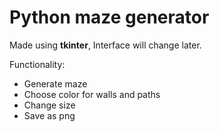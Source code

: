 <h1>Python maze generator</h1>
<p>Made using <strong>tkinter</strong>, Interface will change later.</p>

<p>Functionality:</p>
<ul>
  <li>Generate maze</li>
  <li>Choose color for walls and paths</li>
  <li>Change size</li>
  <li>Save as png</li>
</ul>
